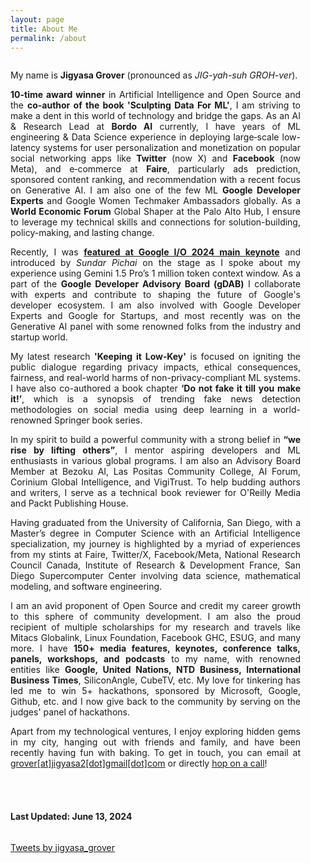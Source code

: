 ```yaml
---
layout: page
title: About Me
permalink: /about
---
```


<div class="column leftcol" style="text-align:justify;padding-right:40px">

<p>My name is <strong>Jigyasa Grover</strong> (pronounced as <em>JIG-yah-suh GROH-ver</em>).</p>
 
<p><strong>10-time award winner</strong> in Artificial Intelligence and Open Source and the <strong>co-author of the book 'Sculpting Data For ML'</strong>, I am striving to make a dent in this world of technology and bridge the gaps. As an AI & Research Lead at <strong>Bordo AI</strong> currently, I have years of ML engineering & Data Science experience in deploying large‐scale low-latency systems for user personalization and monetization on popular social networking apps like <strong>Twitter</strong> (now X) and <strong>Facebook</strong> (now Meta), and e‐commerce at <strong>Faire</strong>, particularly ads prediction, sponsored content ranking, and recommendation with a recent focus on Generative AI. I am also one of the few ML <strong>Google Developer Experts</strong> and Google Women Techmaker Ambassadors globally. As a <strong>World Economic Forum</strong> Global Shaper at the Palo Alto Hub, I ensure to leverage my technical skills and connections for solution-building, policy-making, and lasting change.</p>
 
<p>Recently, I was <strong><a href ="https://www.youtube.com/live/XEzRZ35urlk?t=516" target="_blank">featured at Google I/O 2024 main keynote</a></strong> and introduced by <i>Sundar Pichai</i> on the stage as I spoke about my experience using Gemini 1.5 Pro’s 1 million token context window. As a part of the <strong>Google Developer Advisory Board (gDAB)</strong> I collaborate with experts and contribute to shaping the future of Google's developer ecosystem. I am also involved with Google Developer Experts and Google for Startups, and most recently was on the Generative AI panel with some renowned folks from the industry and startup world.</p>
 
<p>My latest research <strong>'Keeping it Low‑Key'</strong> is focused on igniting the public dialogue regarding privacy impacts, ethical consequences, fairness, and real-world harms of non-privacy-compliant ML systems. I have also co-authored a book chapter <strong>‘Do not fake it till you make it!’</strong>, which is a synopsis of trending fake news detection methodologies on social media using deep learning in a world-renowned Springer book series.</p>
 
<p>In my spirit to build a powerful community with a strong belief in <strong>“we rise by lifting others”</strong>, I mentor aspiring developers and ML enthusiasts in various global programs. I am also an Advisory Board Member at Bezoku AI, Las Positas Community College, AI Forum, Corinium Global Intelligence, and VigiTrust. To help budding authors and writers, I serve as a technical book reviewer for O'Reilly Media and Packt Publishing House.</p>
 
<p>Having graduated from the University of California, San Diego, with a Master’s degree in Computer Science with an Artificial Intelligence specialization, my journey is highlighted by a myriad of experiences from my stints at Faire, Twitter/X, Facebook/Meta, National Research Council Canada, Institute of Research & Development France, San Diego Supercomputer Center involving data science, mathematical modeling, and software engineering.</p>
 
<p>I am an avid proponent of Open Source and credit my career growth to this sphere of community development. I am also the proud recipient of multiple scholarships for my research and travels like Mitacs Globalink, Linux Foundation, Facebook GHC, ESUG, and many more. I have <strong>150+ media features, keynotes, conference talks, panels, workshops, and podcasts</strong> to my name, with renowned entities like <strong>Google, United Nations, NTD Business, International Business Times</strong>, SiliconAngle, CubeTV, etc. My love for tinkering has led me to win 5+ hackathons, sponsored by Microsoft, Google, Github, etc. and I now give back to the community by serving on the judges' panel of hackathons.</p>
 
<p>Apart from my technological ventures, I enjoy exploring hidden gems in my city, hanging out with friends and family, and have been recently having fun with baking. To get in touch, you can email at <a href="mailto:grover.jigyasa2@gmail.com">grover[at]jigyasa2[dot]gmail[dot]com</a> or directly <a href="https://topmate.io/jigyasagrover" target="_blank">hop on a call</a>!</p>

<br> <br>

<h4> Last Updated: June 13, 2024 </h4>

</div>

<div class="column rightcol">

<a class="twitter-timeline" data-width="600" data-height="1200" href="https://twitter.com/jigyasa_grover?ref_src=twsrc%5Etfw">Tweets by jigyasa_grover</a> <script async src="https://platform.twitter.com/widgets.js" charset="utf-8"></script>

</div>


<!-- <center> <img src="https://hitcounter.pythonanywhere.com/count/tag.svg" alt="Hits"> </center> -->
